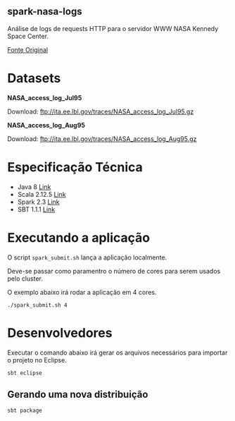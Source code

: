## spark-nasa-logs

Análise de logs de requests HTTP para o servidor WWW NASA Kennedy Space Center.

[Fonte Original](http://ita.ee.lbl.gov/html/contrib/NASA-HTTP.html)

# Datasets

**NASA_access_log_Jul95**

Download: ftp://ita.ee.lbl.gov/traces/NASA_access_log_Jul95.gz

**NASA_access_log_Aug95**

Download: ftp://ita.ee.lbl.gov/traces/NASA_access_log_Aug95.gz

# Especificação Técnica

- Java 8 [Link](http://www.oracle.com/technetwork/pt/java/javase/downloads/jdk8-downloads-2133151.html)
- Scala 2.12.5 [Link](https://www.scala-lang.org/)
- Spark 2.3 [Link](https://www.apache.org/dyn/closer.lua/spark/spark-2.3.0/spark-2.3.0-bin-hadoop2.7.tgz)
- SBT 1.1.1 [Link](https://www.scala-sbt.org/)

# Executando a aplicação

O script `spark_submit.sh` lança a aplicação localmente.

Deve-se passar como paramentro o número de cores para serem usados pelo cluster.

O exemplo abaixo irá rodar a aplicação em 4 cores.

```shell
./spark_submit.sh 4
```

# Desenvolvedores

Executar o comando abaixo irá gerar os arquivos necessários para importar o projeto no Eclipse.

```shell
sbt eclipse
```

## Gerando uma nova distribuição

```shell
sbt package
```
